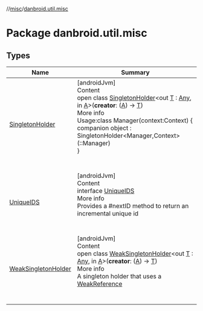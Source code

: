 //[misc](../index.md)/[danbroid.util.misc](index.md)



# Package danbroid.util.misc  


## Types  
  
|  Name|  Summary| 
|---|---|
| <a name="danbroid.util.misc/SingletonHolder///PointingToDeclaration/"></a>[SingletonHolder](-singleton-holder/index.md)| <a name="danbroid.util.misc/SingletonHolder///PointingToDeclaration/"></a>[androidJvm]  <br>Content  <br>open class [SingletonHolder](-singleton-holder/index.md)<out [T](-singleton-holder/index.md) : [Any](https://kotlinlang.org/api/latest/jvm/stdlib/kotlin/-any/index.html), in [A](-singleton-holder/index.md)>(**creator**: ([A](-singleton-holder/index.md)) -> [T](-singleton-holder/index.md))  <br>More info  <br>Usage:class Manager(context:Context) {  <br>companion object : SingletonHolder<Manager,Context>(::Manager)  <br>}  <br><br><br>
| <a name="danbroid.util.misc/UniqueIDS///PointingToDeclaration/"></a>[UniqueIDS](-unique-i-d-s/index.md)| <a name="danbroid.util.misc/UniqueIDS///PointingToDeclaration/"></a>[androidJvm]  <br>Content  <br>interface [UniqueIDS](-unique-i-d-s/index.md)  <br>More info  <br>Provides a #nextID method to return an incremental unique id  <br><br><br>
| <a name="danbroid.util.misc/WeakSingletonHolder///PointingToDeclaration/"></a>[WeakSingletonHolder](-weak-singleton-holder/index.md)| <a name="danbroid.util.misc/WeakSingletonHolder///PointingToDeclaration/"></a>[androidJvm]  <br>Content  <br>open class [WeakSingletonHolder](-weak-singleton-holder/index.md)<out [T](-weak-singleton-holder/index.md) : [Any](https://kotlinlang.org/api/latest/jvm/stdlib/kotlin/-any/index.html), in [A](-weak-singleton-holder/index.md)>(**creator**: ([A](-weak-singleton-holder/index.md)) -> [T](-weak-singleton-holder/index.md))  <br>More info  <br>A singleton holder that uses a [WeakReference](https://developer.android.com/reference/kotlin/java/lang/ref/WeakReference.html)  <br><br><br>

